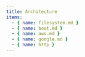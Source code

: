 ```yaml
---
title: Architecture
items:
  - { name: filesystem.md }
  - { name: boot.md }
  - { name: aws.md }
  - { name: google.md }
  - { name: http }
---
```

